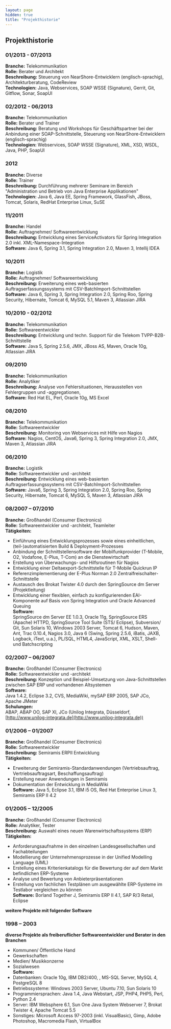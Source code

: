 ```yaml
---
layout: page
hidden: true
title: "Projekthistorie"
---
```



## Projekthistorie

### 01/2013 - 07/2013   

**Branche:** Telekommunikation   
**Rolle:** Berater und Architekt   
**Beschreibung:** Steuerung von NearShore-Entwicklern (englisch-sprachig), Architekturberatung, CodeReview   
**Technologien:** Java, Webservices, SOAP WSSE (Signature), Gerrit, Git, Gitflow, Sonar, SoapUI   
  
### 02/2012 - 06/2013   

**Branche:** Telekommunikation   
**Rolle:** Berater und Trainer   
**Beschreibung:** Beratung und Workshops für Geschäftspartner bei der Anbindung einer SOAP-Schnittstelle, Steuerung von NearShore-Entwicklern (englisch-sprachig)   
**Technologien:** Webservices, SOAP WSSE (Signature), XML, XSD, WSDL, Java, PHP, SoapUI   
  
### 2012   

**Branche:** Diverse   
**Rolle:** Trainer   
**Beschreibung:** Durchführung mehrerer Seminare im Bereich "Administration und Betrieb von Java Enterprise Applikationen"  
**Technologien:** Java 6, Java EE, Spring Framework, GlassFish, JBoss, Tomcat, Solaris, RedHat Enterprise Linux, SuSE   


### 11/2011   

**Branche:** Handel   
**Rolle:** Auftragnehmer/ Softwareentwicklung   
**Beschreibung:** Entwicklung eines ServiceActivators für Spring Integration 2.0 inkl. XML-Namespace-Integration   
**Software:** Java 6, Spring 3.1, Spring Integration 2.0, Maven 3, Intellij IDEA   

### 10/2011   

**Branche:** Logistik   
**Rolle:** Auftragnehmer/ Softwareentwicklung   
**Beschreibung:** Erweiterung eines web-basierten Auftragserfassungssystems mit CSV-BatchImport-Schnittstellen   
**Software:** Java 6, Spring 3, Spring Integration 2.0, Spring Roo, Spring Security, Hibernate, Tomcat 6, MySQL 5.1, Maven 3, Atlassian JIRA   
  
### 10/2010 - 02/2012   

**Branche:** Telekommunikation   
**Rolle:**  Softwareentwickler   
**Beschreibung:** Entwicklung und techn. Support für die Telekom TVPP-B2B-Schnittstelle   
**Software:** Java 5, Spring 2.5.6, JMX, JBoss AS, Maven, Oracle 10g, Atlassian JIRA   
  
### 09/2010   

**Branche:** Telekommunikation   
**Rolle:**  Analytiker   
**Beschreibung:** Analyse von Fehlersituationen, Herausstellen von Fehlergruppen und -aggregationen,   
**Software:** Red Hat EL, Perl, Oracle 10g, MS Excel   
  
### 08/2010   

**Branche:** Telekommunikation   
**Rolle:**  Softwareentwickler   
**Beschreibung:** Monitoring von Webservices mit Hilfe von Nagios   
**Software:** Nagios, CentOS, Java6, Spring 3, Spring Integration 2.0, JMX, Maven 3, Atlassian JIRA   
  
### 06/2010   

**Branche:** Logistik   
**Rolle:**  Softwareentwickler und -architekt   
**Beschreibung:** Entwicklung eines web-basierten Auftragserfassungssystems mit CSV-BatchImport-Schnittstellen   
**Software:** Java6, Spring 3, Spring Integration 2.0, Spring Roo, Spring Security, Hibernate, Tomcat 6, MySQL 5, Maven 3, Atlassian JIRA   
  
  
### 08/2007 – 07/2010   

**Branche:** Großhandel (Consumer Electronics)   
**Rolle:**  Softwareentwickler und -architekt, Teamleiter   
**Tätigkeiten:**    
- Einführung eines Entwicklungsprozesses sowie eines einheitlichen, (teil-)automatisierten Build & Deployment-Prozesses   
- Anbindung der Schnittstellensoftware der Mobilfunkprovider (T-Mobile, O2, Vodafone, E-Plus, T-Com) an die Dienstewirtschaft   
- Erstellung von Überwachungs- und Hilfsroutinen für Nagios   
- Entwicklung einer Deltaexport-Schnittstelle für T-Mobile Quickrun IP   
- Referenzimplementierung der E-Plus Norman 2.0 Zentralfreischalter-Schnittstelle   
- Austausch des Brokat Twister 4.0 durch den SpringSource dm Server (Projektleitung)   
- Entwicklung einer flexiblen, einfach zu konfigurierenden EAI-Komponente auf Basis von Spring Integration und Oracle Advanced Queuing   
**Software:**   
SpringSource dm Server EE 1.0.3, Oracle 11g, SpringSource ERS (Apache) HTTPD, SpringSource Tool Suite (STS/ Eclipse), Subversion/ Git, Sun Solaris 10, Windows 2003 Server, Tomcat 6, Hudson, Maven, Ant, Trac 0.10.4, Nagios 3.0, Java 6 (Swing, Spring 2.5.6, iBatis, JAXB, Logback, iText, u.a.), PL/SQL, HTML4, JavaScript, XML, XSLT, Shell- und Batchscripting   
  
  
### 02/2007 – 06/2007   

**Branche:** Großhandel (Consumer Electronics)   
**Rolle:**  Softwareentwickler und -architekt   
**Beschreibung:**  Konzeption und Beispiel-Umsetzung von Java-Schnittstellen zwischen SAP ERP und vorhandenen Altsystemen   
**Software:**   
Java 1.4.2, Eclipse 3.2, CVS, MediaWiki, mySAP ERP 2005, SAP JCo, Apache JMeter   
**Schulungen:**   
ABAP, ABAP OO, SAP XI, JCo (Unilog Integrata, Düsseldorf, [http://www.unilog-integrata.de](http://www.unilog-integrata.de))   
  
  
### 01/2006 – 01/2007   

**Branche:** Großhandel (Consumer Electronics)   
**Rolle:**  Softwareentwickler   
**Beschreibung:**  Semiramis ERPII Entwicklung   
**Tätigkeiten:**    
- Erweiterung der Semiramis-Standardanwendungen (Vertriebsauftrag, Vertriebsauftragsart, Beschaffungsauftrag)   
- Erstellung neuer Anwendungen in Semiramis   
- Dokumentation der Entwicklung in MediaWiki   
**Software:** Java 5, Eclipse 3.1, IBM i5 OS, Red Hat Enterprise Linux 3, Semiramis ERP II 4.2   
  
  
### 01/2005 – 12/2005   

**Branche:** Großhandel (Consumer Electronics)   
**Rolle:**  Analytiker, Tester   
**Beschreibung:**  Auswahl eines neuen Warenwirtschaftssystems (ERP)   
**Tätigkeiten:**    
- Anforderungsaufnahme in den einzelnen Landesgesellschaften und Fachabteilungen   
- Modellierung der Unternehmensprozesse in der Unified Modelling Language (UML)   
- Erstellung eines Kriterienkatalogs für die Bewertung der auf dem Markt befindlichen ERP-Systeme   
- Analyse und Bewertung von Anbieterpräsentationen   
- Erstellung von fachlichen Testplänen um ausgewählte ERP-Systeme im Testlabor vergleichen zu können   
**Software:** Borland Together J, Semiramis ERP II 4.1, SAP R/3 Retail, Eclipse   
  
**weitere Projekte mit folgender Software**   
  
### 1998 – 2003   

**diverse Projekte als freiberuflicher Softwareentwickler und Berater in den Branchen**   
- Kommunen/ Öffentliche Hand   
- Gewerkschaften   
- Medien/ Musikkonzerne   
- Sozialwesen   
**Software:**   
- Datenbanken: Oracle 10g, IBM DB2/400, , MS-SQL Server, MySQL 4, PostgreSQL 8   
- Betriebssysteme: Windows 2003 Server, Ubuntu 7.10, Sun Solaris 10   
- Programmiersprachen: Java 1.4, Java Webstart, JSP, PHP4, PHP5, Perl, Python 2.4   
- Server: IBM Websphere 6.1, Sun One Java System Webserver 7, Brokat Twister 4, Apache Tomcat 5.5   
- Sonstiges: Microsoft Access 97-2003 (inkl. VisualBasic), Gimp, Adobe Photoshop, Macromedia Flash, VirtualBox
